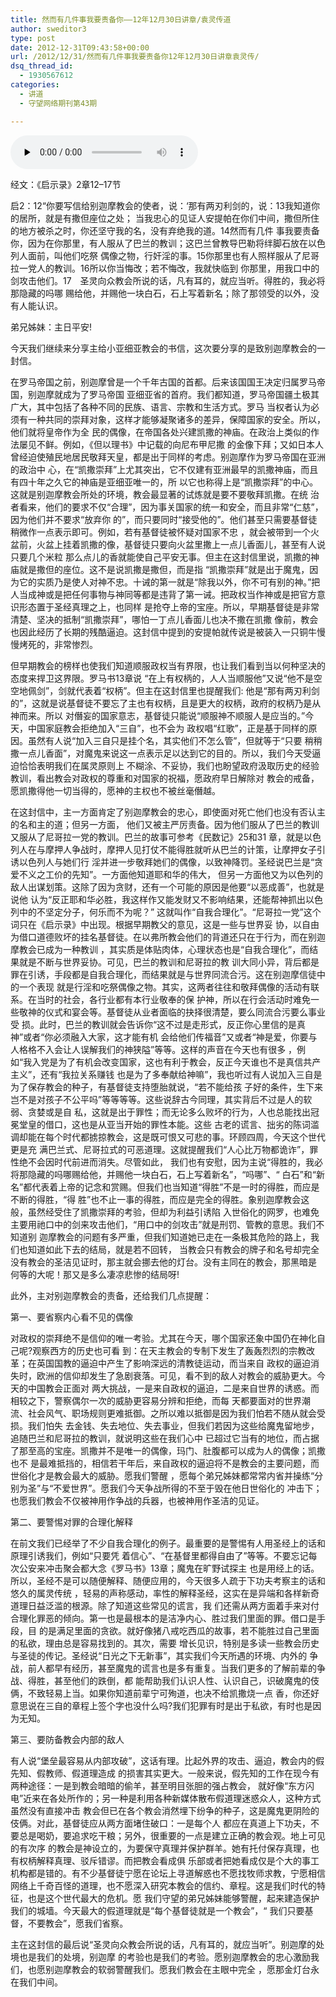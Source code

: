 ```yaml
---
title: 然而有几件事我要责备你——12年12月30日讲章/袁灵传道
author: sweditor3
type: post
date: 2012-12-31T09:43:58+00:00
url: /2012/12/31/然而有几件事我要责备你12年12月30日讲章袁灵传/
dsq_thread_id:
  - 1930567612
categories:
  - 讲道
  - 守望网络期刊第43期

---
```

<!--more-->

<div id="c-6558" class="grandmp3">
  <audio src="https://t5.shwchurch.org/wp-content/uploads/2012/12/20121231173415783.mp3" controls false preload="none" autobuffer="false"></audio>
</div>

经文：《启示录》2章12–17节

启2：12“你要写信给别迦摩教会的使者，说：‘那有两刃利剑的，说：13我知道你的居所，就是有撒但座位之处； 当我忠心的见证人安提帕在你们中间，撒但所住的地方被杀之时，你还坚守我的名，没有弃绝我的道。14然而有几件 事我要责备你，因为在你那里，有人服从了巴兰的教训；这巴兰曾教导巴勒将绊脚石放在以色列人面前，叫他们吃祭 偶像之物，行奸淫的事。15你那里也有人照样服从了尼哥拉一党人的教训。16所以你当悔改；若不悔改，我就快临到 你那里，用我口中的剑攻击他们。17 圣灵向众教会所说的话，凡有耳的，就应当听。得胜的，我必将那隐藏的吗哪 赐给他，并赐他一块白石，石上写着新名；除了那领受的以外，没有人能认识。

弟兄姊妹：主日平安!

今天我们继续来分享主给小亚细亚教会的书信，这次要分享的是致别迦摩教会的一封信。

在罗马帝国之前，别迦摩曾是一个千年古国的首都。后来该国国王决定归属罗马帝国，别迦摩就成为了罗马帝国 亚细亚省的首府。我们都知道，罗马帝国疆土极其广大，其中包括了各种不同的民族、语言、宗教和生活方式。罗马 当权者认为必须有一种共同的崇拜对象，这样才能够凝聚诸多的差异，保障国家的安全。所以，他们就将皇帝作为全 民的偶像，在帝国各处兴建凯撒的神庙。在政治上类似的作法屡见不鲜。例如，《但以理书》中记载的向尼布甲尼撒 的金像下拜；又如日本人曾经迫使殖民地居民敬拜天皇，都是出于同样的考虑。别迦摩作为罗马帝国在亚洲的政治中 心，在“凯撒崇拜”上尤其突出，它不仅建有亚洲最早的凯撒神庙，而且有四十年之久它的神庙是亚细亚唯一的，所 以它也称得上是“凯撒崇拜”的中心。这就是别迦摩教会所处的环境，教会最显著的试炼就是要不要敬拜凯撒。在统 治者看来，他们的要求不仅“合理”，因为事关国家的统一和安全，而且非常“仁慈”，因为他们并不要求“放弃你 的”，而只要同时“接受他的”。他们甚至只需要基督徒稍微作一点表示即可。例如，若有基督徒被怀疑对国家不忠 ，就会被带到一个火盆前，火盆上挂着凯撒的像，基督徒只要向火盆里撒上一点儿香面儿，甚至有人说只要几个米粒 那么点儿的香就能使自己平安无事。但主在这封信里说，凯撒的神庙就是撒但的座位。这不是说凯撒是撒但，而是指 “凯撒崇拜”就是出于魔鬼，因为它的实质乃是使人对神不忠。十诫的第一就是“除我以外，你不可有别的神。”把 人当成神或是把任何事物与神同等都是违背了第一诫。把政权当作神或是把官方意识形态置于圣经真理之上，也同样 是抢夺上帝的宝座。所以，早期基督徒是非常清楚、坚决的抵制“凯撒崇拜”，哪怕一丁点儿香面儿也决不撒在凯撒 像前，教会也因此经历了长期的残酷逼迫。这封信中提到的安提帕就传说是被装入一只铜牛慢慢烤死的，非常惨烈。

但早期教会的榜样也使我们知道顺服政权当有界限，也让我们看到当以何种坚决的态度来捍卫这界限。罗马书13章说 “在上有权柄的，人人当顺服他”又说“他不是空空地佩剑”，剑就代表着“权柄”。但主在这封信里也提醒我们: 他是“那有两刃利剑的”，这就是说基督徒不要忘了主也有权柄，且是更大的权柄，政府的权柄乃是从神而来。所以 对僭妄的国家意志，基督徒只能说“顺服神不顺服人是应当的。”今天，中国家庭教会拒绝加入“三自”，也不会为 政权唱“红歌”，正是基于同样的原因。虽然有人说“加入三自只是挂个名，其实他们不怎么管”，但就等于“只要 稍稍撒一点儿香面”，对魔鬼来说这一点表示足以达到它的目的。所以，我们今天受逼迫恰恰表明我们在属灵原则上 不糊涂、不妥协，我们也盼望政府汲取历史的经验教训，看出教会对政权的尊重和对国家的祝福，愿政府早日解除对 教会的戒备，愿凯撒得他一切当得的，愿神的主权也不被丝毫僭越。

在这封信中，主一方面肯定了别迦摩教会的忠心，即使面对死亡他们也没有否认主的名和主的道；但另一方面， 他们又被主严厉责备。因为他们服从了巴兰的教训又服从了尼哥拉一党的教训。巴兰的故事可参考《民数记》25和31 章，就是以色列人在与摩押人争战时，摩押人见打仗不能得胜就听从巴兰的计策，让摩押女子引诱以色列人与她们行 淫并进一步敬拜她们的偶像，以致神降罚。圣经说巴兰是“贪爱不义之工价的先知”。一方面他知道耶和华的伟大， 但另一方面他又为以色列的敌人出谋划策。这除了因为贪财，还有一个可能的原因是他要“以恶成善”，也就是说他 认为“反正耶和华必胜，我这样作又能发财又不影响结果，还能帮神抓出以色列中的不坚定分子，何乐而不为呢？” 这就叫作“自我合理化”。“尼哥拉一党”这个词只在《启示录》中出现。根据早期教父的意见，这是一些与世界妥 协，以自由为借口道德败坏的挂名基督徒。在以弗所教会他们的背道还只在于行为，而在别迦摩教会已成为一种教训 ，其实质是体贴肉体，心理状态也是“自我合理化”，而结果就是不断与世界妥协。可见，巴兰的教训和尼哥拉的教 训大同小异，背后都是罪在引诱，手段都是自我合理化，而结果就是与世界同流合污。这在别迦摩信徒中的一个表现 就是行淫和吃祭偶像之物。其实，这两者往往和敬拜偶像的活动有联系。在当时的社会，各行业都有本行业敬奉的保 护神，所以在行会活动时难免一些敬神的仪式和宴会等。基督徒从业者面临的抉择很清楚，要么同流合污要么事业受 损。此时，巴兰的教训就会告诉你“这不过是走形式，反正你心里信的是真神”或者“你必须融入大家，这才能有机 会给他们传福音”又或者“神是爱，你要与人格格不入会让人误解我们的神狭隘”等等。这样的声音在今天也有很多 ，例如“我入党是为了有机会改变国家，这也有利于教会，反正今天谁也不是真信共产主义”，还有“我拉关系赚钱 也是为了多奉献给神嘛”，我也听过有人说加入三自是为了保存教会的种子，有基督徒支持堕胎就说，“若不能给孩 子好的条件，生下来岂不是对孩子不公平吗”等等等等。这些说辞古今同理，其实背后不过是人的软弱、贪婪或是自 私，这就是出于罪性；而无论多么败坏的行为，人也总能找出冠冕堂皇的借口，这也是从亚当开始的罪性本能。这些 古老的谎言、拙劣的陈词滥调却能在每个时代都掳掠教会，这是既可恨又可悲的事。环顾四周，今天这个世代更是充 满巴兰式、尼哥拉式的可恶道理。这就提醒我们“人心比万物都诡诈”，罪性绝不会因时代前进而消失。尽管如此， 我们也有安慰，因为主说“得胜的，我必将那隐藏的吗哪赐给他，并赐他一块白石，石上写着新名”，“吗哪”、“ 白石”和“新名”都代表着上帝的记念和赏赐。但我们也当知道“得胜”不是一时的得胜，而应是不断的得胜，“得 胜”也不止一事的得胜，而应是完全的得胜。象别迦摩教会这般，虽然经受住了凯撒崇拜的考验，但却为利益引诱陷 入世俗化的网罗，也难免主要用祂口中的剑来攻击他们，“用口中的剑攻击”就是刑罚、管教的意思。我们不知道别 迦摩教会的问题有多严重，但我们知道她已走在一条极其危险的路上，我们也知道如此下去的结局，就是若不回转， 当教会只有教会的牌子和名号却完全没有教会的圣洁见证时，那主就会挪去他的灯台。没有主同在的教会，那黑暗是 何等的大呢！那又是多么凄凉悲惨的结局呀!

此外，主对别迦摩教会的责备，还给我们几点提醒：

第一、要省察内心看不见的偶像

对政权的崇拜绝不是信仰的唯一考验。尤其在今天，哪个国家还象中国仍在神化自己呢?观察西方的历史也可看 到：在天主教会的专制下发生了轰轰烈烈的宗教改革；在英国国教的逼迫中产生了影响深远的清教徒运动，而当来自 政权的逼迫消失时，欧洲的信仰却发生了急剧衰落。可见，看不到的敌人对教会的威胁更大。今天的中国教会正面对 两大挑战，一是来自政权的逼迫，二是来自世界的诱惑。而相较之下，警察偶尔一次的威胁更容易分辨和拒绝，而每 天都要面对的世界潮流、社会风气、职场规则更难抵御。之所以难以抵御是因为我们怕若不随从就会受损。我们怕失 去金钱、失去地位、失去事业，但我们若因为这些给魔鬼留地步，追随巴兰和尼哥拉的教训，就说明这些在我们心中 已超过它当有的地位，而占据了那至高的宝座。凯撒并不是唯一的偶像，玛门、肚腹都可以成为人的偶像；凯撒也不 是最难抵挡的，相信若干年后，来自政权的逼迫将不是教会的主要问题，而世俗化才是教会最大的威胁。愿我们警醒 ，愿每个弟兄姊妹都常常内省并操练“分别为圣”与“不爱世界”。愿我们今天争战所得的不至于毁在他日世俗化的 冲击下；也愿我们教会不仅被神用作争战的兵器，也被神用作圣洁的见证。

第二、要警惕对罪的合理化解释

在前文我们已经举了不少自我合理化的例子。最重要的是警惕有人用圣经上的话和原理引诱我们，例如“只要凭 着信心”、“在基督里都得自由了”等等。不要忘记每次公安来冲击聚会都大念《罗马书》13章；魔鬼在旷野试探主 也是用经上的话。所以，圣经不是可以随便解释、随便应用的，今天很多人疏于下功夫考察主的话和悠久的属灵传统 ，轻易的声称感动，率性的解释圣经，这实在是异端和各样新奇道理日益泛滥的根源。除了知道这些常见的谎言，我 们还需从两方面着手来对付合理化罪恶的倾向。第一也是最根本的是洁净内心、胜过我们里面的罪。借口是手段，目 的是满足里面的贪欲。就好像猪八戒吃西瓜的故事，若不能胜过自己里面的私欲，理由总是容易找到的。其次，需要 增长见识，特别是多读一些教会历史与圣徒的传记。圣经说“日光之下无新事”，其实我们今天所遇的环境、内外的 争战，前人都早有经历，甚至魔鬼的谎言也是多有重复。当我们更多的了解前辈的争战、得胜，甚至他们的跌倒，都 能帮助我们认识人性、认识自己，识破魔鬼的伎俩，不致轻易上当。如果你知道前辈宁可殉道，也决不给凯撒烧一点 香，你还好意思说在三自的章程上签个字也没什么吗?我们犯罪有时是出于私欲，有时也是因为无知。

第三、要防备教会内部的敌人

有人说“堡垒最容易从内部攻破”，这话有理。比起外界的攻击、逼迫，教会内的假先知、假教师、假道理造成 的损害其实更大。一般来说，假先知的工作在现今有两种途径：一是到教会暗暗的偷羊，甚至明目张胆的强占教会， 就好像“东方闪电”近来在各处所作的；另一种是利用各种新媒体散布假道理迷惑众人，这种方式虽然没有直接冲击 教会但已在各个教会消然埋下纷争的种子，这是魔鬼更阴险的伎俩。对此，基督徒应从两方面堵住破口：一是每个人 都应在真道上下功夫，不要总是喝奶，要追求吃干粮；另外，很重要的一点是建立正确的教会观。地上可见的有次序 的教会是神设立的，为要保守真理并保护群羊。她有托付保存真理，也有权柄解释真理、驳斥错谬。而把教会看成俱 乐部或者把她看成仅是个大的事工机构都是错的。有不少基督徒宁愿在论坛上寻道解惑也不愿找牧师求教，宁愿相信 网络上千奇百怪的道理，也不愿深入研究本教会的信约、章程。这是我们时代的特征，也是这个世代最大的危机。愿 我们守望的弟兄姊妹能够警醒，起来建造保护我们的城墙。今天最大的假道理就是“每个基督徒就是一个教会”，“ 我们只要基督，不要教会”，愿我们省察。

主在这封信的最后说“圣灵向众教会所说的话，凡有耳的，就应当听”。别迦摩的处境也是我们的处境，别迦摩 的考验也是我们的考验。愿别迦摩教会的忠心激励我们，也愿别迦摩教会的软弱警醒我们。愿我们教会在主眼中完全 ，愿那金灯台永在我们中间。